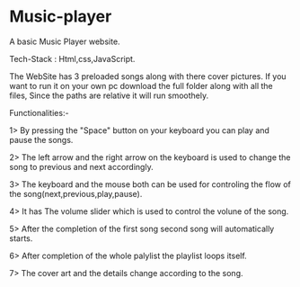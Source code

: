# Music-player

A basic Music Player website.

Tech-Stack : Html,css,JavaScript.

The WebSite has 3 preloaded songs along with there cover pictures.
If you want to run it on your own pc download the full folder along with all the files, Since the paths are relative it will run smoothely. 

Functionalities:-

1> By pressing the "Space" button on your keyboard you can play and pause the songs.

2> The left arrow and the right arrow on the keyboard is used to change the song to previous and next accordingly.

3> The keyboard and the mouse both can be used for controling the flow of the song(next,previous,play,pause).

4> It has The volume slider which is used to control the volune of the song.

5> After the completion of the first song second song will automatically starts.

6> After completion of the whole palylist the playlist loops itself.

7> The cover art and the details change according to the song.
